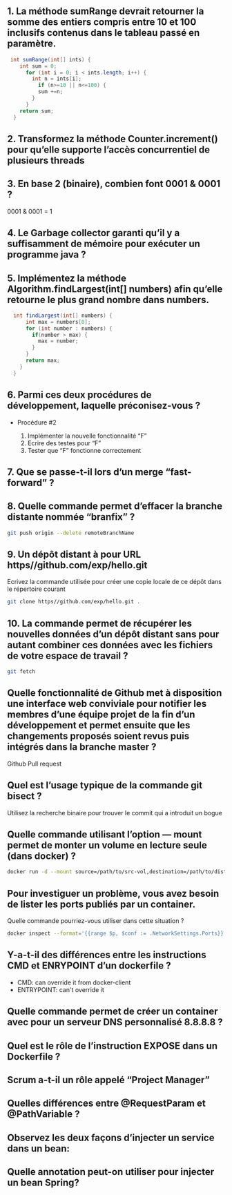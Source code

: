 ## 1. La méthode sumRange devrait retourner la somme des entiers compris entre 10 et 100 inclusifs contenus dans le tableau passé en paramètre.

```java
 int sumRange(int[] ints) {
    int sum = 0;
      for (int i = 0; i < ints.length; i++) {
        int n = ints[i];
          if (n>=10 || n<=100) {
          sum +=n;
        }
      }
    return sum;
  }
```

## 2. Transformez la méthode Counter.increment() pour qu’elle supporte l’accès concurrentiel de plusieurs threads

## 3. En base 2 (binaire), combien font 0001 & 0001 ?

0001 & 0001 = 1

## 4. Le Garbage collector garanti qu’il y a suffisamment de mémoire pour exécuter un programme java ?

## 5. Implémentez la méthode Algorithm.findLargest(int[] numbers) afin qu’elle retourne le plus grand nombre dans numbers.

```java
  int findLargest(int[] numbers) {
      int max = numbers[0];
      for (int number : numbers) {
        if(number > max) {
          max = number;
        }
      }
      return max;
    }
  }
```

## 6. Parmi ces deux procédures de développement, laquelle préconisez-vous ?

- Procédure #2

  1. Implémenter la nouvelle fonctionnalité “F”
  2. Ecrire des testes pour “F”
  3. Tester que “F” fonctionne correctement

## 7. Que se passe-t-il lors d’un merge “fast-forward” ?

## 8. Quelle commande permet d’effacer la branche distante nommée “branfix” ?

```sh
git push origin --delete remoteBranchName
```

## 9. Un dépôt distant à pour URL https//github.com/exp/hello.git

Ecrivez la commande utilisée pour créer une copie locale de ce dépôt dans le répertoire
courant

```sh
git clone https//github.com/exp/hello.git .
```

## 10. La commande permet de récupérer les nouvelles données d’un dépôt distant sans pour autant combiner ces données avec les fichiers de votre espace de travail ?

```sh
git fetch
```

## Quelle fonctionnalité de Github met à disposition une interface web conviviale pour notifier les membres d’une équipe projet de la fin d’un développement et permet ensuite que les changements proposés soient revus puis intégrés dans la branche master ?

Github Pull request

## Quel est l’usage typique de la commande git bisect ?

Utilisez la recherche binaire pour trouver le commit qui a introduit un bogue

## Quelle commande utilisant l’option — mount permet de monter un volume en lecture seule (dans docker) ?

```sh
docker run -d --mount source=/path/to/src-vol,destination=/path/to/dist-vol,readonly image-name:latest
```

## Pour investiguer un problème, vous avez besoin de lister les ports publiés par un container.

Quelle commande pourriez-vous utiliser dans cette situation ?

```sh
docker inspect --format='{{range $p, $conf := .NetworkSettings.Ports}} {{$p}} -> {{(index $conf 0).HostPort}} {{end}}' $INSTANCE_ID
```

## Y-a-t-il des différences entre les instructions CMD et ENRYPOINT d’un dockerfile ?

- CMD: can override it from docker-client
- ENTRYPOINT: can't override it

## Quelle commande permet de créer un container avec pour un serveur DNS personnalisé 8.8.8.8 ?

## Quel est le rôle de l’instruction EXPOSE dans un Dockerfile ?

## Scrum a-t-il un rôle appelé “Project Manager”

## Quelles différences entre @RequestParam et @PathVariable ?

## Observez les deux façons d’injecter un service dans un bean:

## Quelle annotation peut-on utiliser pour injecter un bean Spring?
